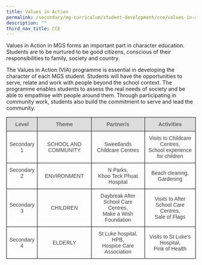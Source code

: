 ```yaml
---
title: Values in Action
permalink: /secondary/mg-curriculum/student-development/cce/values-in-action/
description: ""
third_nav_title: CCE
---
```

Values in Action in MGS forms an important part in character education. Students are to be nurtured to be good citizens, conscious of their responsibilities to family, society and country.

The Values in Action (VIA) programme is essential in developing the character of each MGS student. Students will have the opportunities to serve, relate and work with people beyond the school context. The programme enables students to assess the real needs of society and be able to empathise with people around them. Through participating in community work, students also build the commitment to serve and lead the community.

<style type="text/css">
.tg  {border-collapse:collapse;border-spacing:0;}
.tg td{border-color:black;border-style:solid;border-width:1px;font-family:Arial, sans-serif;font-size:14px;
  overflow:hidden;padding:10px 5px;word-break:normal;}
.tg th{border-color:black;border-style:solid;border-width:1px;font-family:Arial, sans-serif;font-size:14px;
  font-weight:normal;overflow:hidden;padding:10px 5px;word-break:normal;}
.tg .tg-5hwe{color:#3D3D3D;text-align:center;vertical-align:middle}
.tg .tg-feqv{background-color:#DDD;color:#666;font-weight:bold;text-align:center;vertical-align:middle}
.tg .tg-iuf2{color:#3D3D3D;text-align:center;vertical-align:top}
</style>
<table class="tg">
<thead>
  <tr>
    <th class="tg-feqv"><span style="color:#666;background-color:#DDD">Level</span></th>
    <th class="tg-feqv"><span style="color:#666;background-color:#DDD">Theme</span></th>
    <th class="tg-feqv"><span style="color:#666;background-color:#DDD">Partner/s</span></th>
    <th class="tg-feqv"><span style="color:#666;background-color:#DDD">Activities</span></th>
  </tr>
</thead>
<tbody>
  <tr>
    <td class="tg-5hwe">Secondary 1</td>
    <td class="tg-5hwe">SCHOOL AND COMMUNITY</td>
    <td class="tg-5hwe">Sweetlands Childcare Centres</td>
    <td class="tg-5hwe">Visits to Childcare Centres,<br>School experience for children</td>
  </tr>
  <tr>
    <td class="tg-iuf2">Secondary 2</td>
    <td class="tg-5hwe">ENVIRONMENT</td>
    <td class="tg-5hwe">N Parks,<br>Khoo Teck Phuat Hospital</td>
    <td class="tg-5hwe">Beach cleaning,<br>Gardening</td>
  </tr>
  <tr>
    <td class="tg-5hwe"> Secondary 3</td>
    <td class="tg-5hwe">CHILDREN </td>
    <td class="tg-5hwe">Daybreak After School Care Centres,<br>Make a Wish Foundation</td>
    <td class="tg-5hwe">Visits to After School Care Centres,<br>Sale of Flags </td>
  </tr>
  <tr>
    <td class="tg-5hwe"> Secondary 4</td>
    <td class="tg-5hwe">ELDERLY </td>
    <td class="tg-5hwe">St Luke hospital,<br>HPB,<br>Hospice Care Association </td>
    <td class="tg-5hwe"> Visits to St Luke’s Hospital,<br>Pink of Health </td>
  </tr>
</tbody>
</table>

